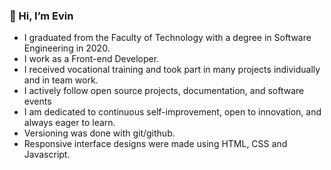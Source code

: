 ### 👋 Hi, I’m Evin

- I graduated from the Faculty of Technology with a degree in Software Engineering in 2020.
- I work as a Front-end Developer.
- I received vocational training and took part in many projects individually and in team work.
- I actively follow open source projects, documentation, and software events
- I am dedicated to continuous self-improvement, open to innovation, and always eager to learn.
- Versioning was done with git/github.
- Responsive interface designs were made using HTML, CSS and Javascript.
